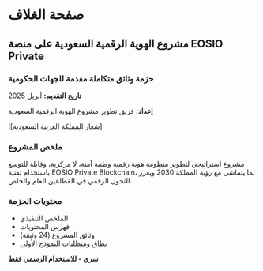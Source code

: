 # صفحة الغلاف
## مشروع الهوية الرقمية السعودية على منصة EOSIO Private

### حزمة وثائق متكاملة مقدمة للجهات الحكومية

**تاريخ التقديم:** أبريل 2025

**إعداد:** فريق تطوير مشروع الهوية الرقمية السعودية

![شعار المملكة العربية السعودية]

### ملخص المشروع

مشروع استراتيجي لتطوير منظومة هوية رقمية وطنية آمنة، لا مركزية، وقابلة للتوسع باستخدام تقنية EOSIO Private Blockchain، بما يتماشى مع رؤية المملكة 2030 ويعزز التحول الرقمي في القطاعين العام والخاص.

### محتويات الحزمة

- الملخص التنفيذي
- فهرس المحتويات
- وثائق المشروع (24 وثيقة)
- نطاق ومتطلبات النموذج الأولي

**سري - للاستخدام الرسمي فقط**
